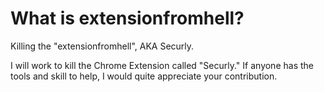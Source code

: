 # What is extensionfromhell?
Killing the "extensionfromhell", AKA Securly.

I will work to kill the Chrome Extension called "Securly." If anyone has the tools and skill to help, I would quite appreciate your contribution.
